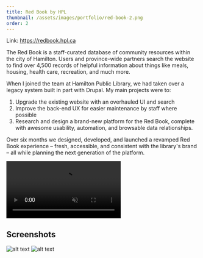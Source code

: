 ```yaml
---
title: Red Book by HPL
thumbnail: /assets/images/portfolio/red-book-2.png
order: 2
---
```


Link: <https://redbook.hpl.ca>

The Red Book is a staff-curated database of community resources within the city of Hamilton. Users and province-wide partners search the website to find over 4,500 records of helpful information about things like meals, housing, health care, recreation, and much more.

When I joined the team at Hamilton Public Library, we had taken over a legacy system built in part with Drupal. My main projects were to:

1. Upgrade the existing website with an overhauled UI and search
2. Improve the back-end UX for easier maintenance by staff where possible
3. Research and design a brand-new platform for the Red Book, complete with awesome usability, automation, and browsable data relationships.

Over six months we designed, developed, and launched a revamped Red Book experience – fresh, accessible, and consistent with the library's brand – all while planning the next generation of the platform.



<video autoplay muted loop>
    <source src="/assets/videos/red-book-demo.mp4" type="video/mp4">
</video>

## Screenshots

![alt text](/assets/images/portfolio/redbook-search.png)
![alt text](/assets/images/portfolio/redbook-record.png)

